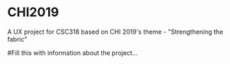 # CHI2019
A UX project for CSC318 based on CHI 2019's theme - "Strengthening the fabric"

#Fill this with information about the project...